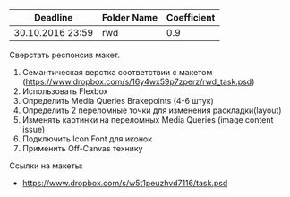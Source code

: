 Deadline         | Folder Name    | Coefficient
-----------------|----------------|---------------
30.10.2016 23:59 | rwd            | 0.9

Сверстать респонсив макет.

1. Семантическая верстка соответствии с макетом (https://www.dropbox.com/s/16y4wx59p7zperz/rwd_task.psd)
2. Использовать Flexbox
3. Определить Media Queries Brakepoints (4-6 штук)
4. Определить 2 переломные точки для изменения раскладки(layout)
5. Изменять картинки на переломных Media Queries (image content issue)
6. Подключить Icon Font для иконок
7. Применить Off-Canvas технику

Ссылки на макеты:
- https://www.dropbox.com/s/w5t1peuzhvd7116/task.psd